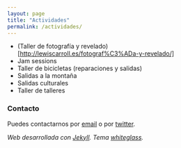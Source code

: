 ```yaml
---
layout: page
title: "Actividades"
permalink: /actividades/
---
```


- (Taller de fotografía y revelado)[http://lewiscarroll.es/fotograf%C3%ADa-y-revelado/]
- Jam sessions
- Taller de bicicletas (reparaciones y salidas)
- Salidas a la montaña
- Salidas culturales
- Taller de talleres

### Contacto

Puedes contactarnos por [email](mailto:lewiscarrollnoarmstrong@gmail.com) o por [twitter](https://twitter.com/lewiscarrollmat).


_Web desarrollada con [Jekyll](https://jekyllrb.com/). Tema [whiteglass](https://github.com/yous/whiteglass)._
